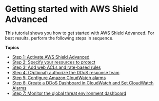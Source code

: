 # Getting started with AWS Shield Advanced<a name="getting-started-ddos"></a>

This tutorial shows you how to get started with AWS Shield Advanced\. For best results, perform the following steps in sequence\. 

**Topics**
+ [Step 1: Activate AWS Shield Advanced](enable-ddos-prem.md)
+ [Step 2: Specify your resources to protect](ddos-choose-resources.md)
+ [Step 3: Add web ACLs and rate\-based rules](ddos-get-started-rate-based-rules.md)
+ [Step 4: \(Optional\) authorize the DDoS response team](authorize-DRT.md)
+ [Step 5: Configure Amazon CloudWatch alarms](ddos-get-started-cloudwatch.md)
+ [Step 6: Create a DDoS Dashboard in CloudWatch and Set CloudWatch Alarms](deploy-waf-dashboard.md)
+ [Step 7: Monitor the global threat environment dashboard](monitor-global-dashboard.md)